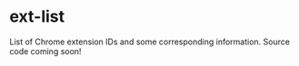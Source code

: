 # ext-list
List of Chrome extension IDs and some corresponding information. Source code coming soon!
